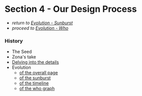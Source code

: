 # Section 4 - Our Design Process

* *return to [Evolution - Sunburst](design_sunburst.md)*
* *proceed to [Evolution - Who](design_who.md)*

### History
* The Seed
* Zona's take
* [Delving into the details](design_details.md)
* Evolution
  * [of the overall page](design_index.md)
  * [of the sunburst](design_sunburst.md)
  * [of the timeline](design_timeline.md)
  * [of the who graph](design_who.md)
